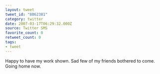 ```yaml
---
layout: tweet
tweet_id: "8862381"
category: twitter
date: 2007-03-17T06:29:32.000Z
source: Twitter SMS
favorite_count: 0
retweet_count: 0
tags:
- tweet
---
```


Happy to have my work shown. Sad few of my friends bothered to come. Going home now.
